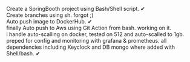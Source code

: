 Create a SpringBooth project using Bash/Shell script. ✔
<br/>
Create branches using sh. forgot ;)
<br/>
Auto push image to DockerHub. ✔
<br/>
finally Auto push to Aws using Git Action from bash. working on it.
<br/>
i handle auto-scalling on docker, tested on 512 and auto-scalled to 1gb.
<br/>
preped for config and monitoring with grafana & prometheus.
all dependencies including Keyclock and DB mongo where added with Shell/bash. ✔
